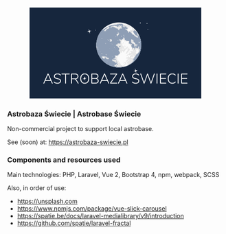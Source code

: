 <p align="center">
<a href="https://astrobaza-swiecie.pl" target="_blank">
<img src="https://github.com/apsg/astrobaza/blob/main/public/images/logo_big.png?raw=true" width="400">
</a>
</p>

### Astrobaza Świecie | Astrobase Świecie

Non-commercial project to support local astrobase. 

See (soon) at: https://astrobaza-swiecie.pl


### Components and resources used

Main technologies: PHP, Laravel, Vue 2, Bootstrap 4, npm, webpack, SCSS

Also, in order of use:

- https://unsplash.com
- https://www.npmjs.com/package/vue-slick-carousel
- https://spatie.be/docs/laravel-medialibrary/v9/introduction
- https://github.com/spatie/laravel-fractal
